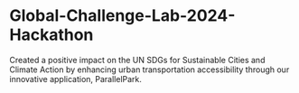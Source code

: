 # Global-Challenge-Lab-2024-Hackathon
Created a positive impact on the UN SDGs for Sustainable Cities and Climate Action by enhancing urban transportation accessibility through our innovative application, ParallelPark.
